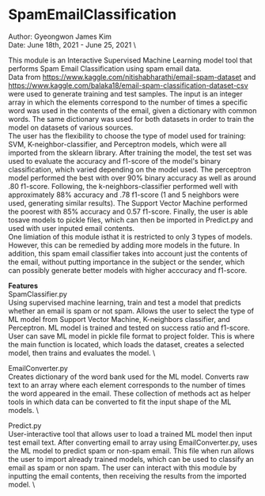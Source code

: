 # SpamEmailClassification
Author: Gyeongwon James Kim \
Date: June 18th, 2021 - June 25, 2021 \

This module is an Interactive Supervised Machine Learning model tool that performs Spam Email Classification using spam email data. \
Data from https://www.kaggle.com/nitishabharathi/email-spam-dataset and https://www.kaggle.com/balaka18/email-spam-classification-dataset-csv were used to generate training and test samples. The input is an integer array in which the elements correspond to the number of times a specific word was used in the contents of the email, given a dictionary with common words. The same dictionary was used for both datasets in order to train the model on datasets of various sources. \
The user has the flexibility to choose the type of model used for training: SVM, K-neighbor-classifier, and Perceptron models, which were all imported from the sklearn library. After training the model, the test set was used to evaluate the accuracy and f1-score of the model's binary classification, which varied depending on the model used. The perceptron model performed the best with over 90% binary accuracy as well as around .80 f1-score. Following, the k-neighbors-classifier performed well with approximately 88% accuracy and .78 f1-score (1 and 5 neighbors were used, generating similar results). The Support Vector Machine performed the poorest with 85% accuracy and 0.57 f1-score. Finally, the user is able tosave models to pickle files, which can then be imported in Predict.py and used with user inputed email contents. \
One limiation of this module isthat it is restricted to only 3 types of models. However, this can be remedied by adding more models in the future. In addition, this spam email classifier takes into account just the contents of the email, without putting importance in the subject or the sender, which can possibly generate better models with higher acccuracy and f1-score. 



**Features** \
SpamClassifier.py \
Using supervised machine learning, train and test a model that predicts whether an email is spam or not spam. Allows the user to select the type of ML model from Support Vector Machine, K-neighbors classifier, and Perceptron. ML model is trained and tested on success ratio and f1-score. User can save ML model in pickle file format to project folder. This is where the main function is located, which loads the dataset, creates a selected model, then trains and evaluates the model. \

EmailConverter.py \
Creates dictionary of the word bank used for the ML model. Converts raw text to an array where each element corresponds to the number of times the word appeared in the email. These collection of methods act as helper tools in which data can be converted to fit the input shape of the ML models. \

Predict.py \
User-interactive tool that allows user to load a trained ML model then input test email text. After converting email to array using EmailConverter.py, uses the ML model to predict spam or non-spam email. This file when run allows the user to import already trained models, which can be used to classify an email as spam or non spam. The user can interact with this module by inputting the email contents, then receiving the results from the imported model. \
